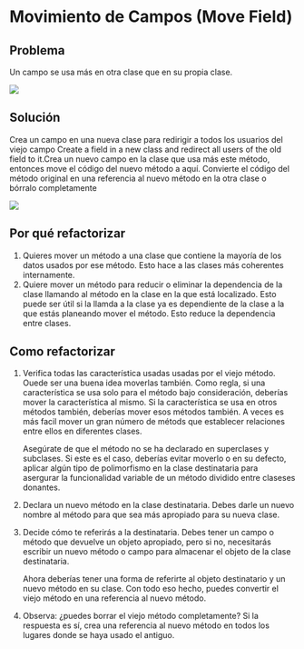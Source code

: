 # Movimiento de Campos (Move Field)

## Problema

Un campo se usa más en otra clase que en su propia clase.

![](https://refactoring.guru/images/refactoring/diagrams/Move%20Field%20-%20Before.png?id=b58c81b01a0c4ef8659f92cc64fa51a8)

## Solución

Crea un campo en una nueva clase para redirigir a todos los usuarios del viejo campo Create a field in a new class and redirect all users of the old field to it.Crea un nuevo campo en la clase que usa más este método, entonces move el código del nuevo método a aquí. Convierte el código del método original en una referencia al nuevo método en la otra clase o bórralo completamente

![](https://refactoring.guru/images/refactoring/diagrams/Move%20Field%20-%20After.png?id=d7c21af94ec9df17575373bae745e96e)

## Por qué refactorizar

1. Quieres mover un método a una clase que contiene la mayoría de los datos usados por ese método. Esto hace a las clases más coherentes internamente.
2. Quiere mover un método para reducir o eliminar la dependencia de la clase llamando al método en la clase en la que está localizado. Esto puede ser útil si la llamda a la clase ya es dependiente de la clase a la que estás planeando mover el método. Esto reduce la dependencia entre clases.

## Como refactorizar

1. Verifica todas las característica usadas usadas por el viejo método. Ouede ser una buena idea moverlas también. Como regla, si una característica se usa solo para el método bajo consideración, deberías mover la característica al mismo. Si la característica se usa en otros métodos también, deberías mover esos métodos también. A veces es más facil mover un gran número de métods que establecer relaciones entre ellos en diferentes clases.

   Asegúrate de que el método no se ha declarado en superclases y subclases. Si este es el caso, deberías evitar moverlo o en su defecto, aplicar algún tipo de polimorfismo en la clase destinataria para asergurar la funcionalidad variable de un método dividido entre claseses donantes.
2. Declara un nuevo método en la clase destinataria. Debes darle un nuevo nombre al método para que sea más apropiado para su nueva clase.
3. Decide cómo te referirás a la destinataria. Debes tener un campo o método que devuelve un objeto apropiado, pero si no, necesitarás escribir un nuevo método o campo para almacenar el objeto de la clase destinataria.

   Ahora deberías tener una forma de referirte al objeto destinatario y un nuevo método en su clase. Con todo eso hecho, puedes convertir el viejo método en una referencia al nuevo método.
4. Observa: ¿puedes borrar el viejo método completamente? Si la respuesta es sí, crea una referencia al nuevo método en todos los lugares donde se haya usado el antiguo.

